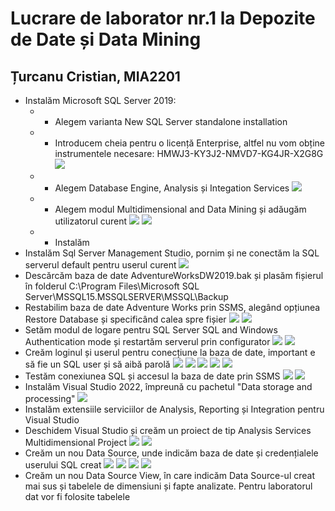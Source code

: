 # Lucrare de laborator nr.1 la Depozite de Date și Data Mining
## Țurcanu Cristian, MIA2201

- Instalăm Microsoft SQL Server 2019:
  - - Alegem varianta New SQL Server standalone installation
  - - Introducem cheia pentru o licență Enterprise, altfel nu vom obține instrumentele necesare: HMWJ3-KY3J2-NMVD7-KG4JR-X2G8G
![](img/2.png)
  - - Alegem Database Engine, Analysis și Integation Services
![](img/3v2.png)
  - - Alegem modul Multidimensional and Data Mining și adăugăm utilizatorul curent
![](img/4v2.png)
![](img/5.png)
  - - Instalăm
- Instalăm Sql Server Management Studio, pornim și ne conectăm la SQL serverul default pentru userul curent
![](img/6.png)
- Descărcăm baza de date AdventureWorksDW2019.bak și plasăm fișierul în folderul C:\Program Files\Microsoft SQL Server\MSSQL15.MSSQLSERVER\MSSQL\Backup
- Restabilim baza de date Adventure Works prin SSMS, alegând opțiunea Restore Database și specificând calea spre fișier 
![](img/7.png)
![](img/8.png)
- Setăm modul de logare pentru SQL Server SQL and Windows Authentication mode și restartăm serverul prin configurator
![](img/9.png)
![](img/10.png)
- Creăm loginul și userul pentru conecțiune la baza de date, important e să fie un SQL user și să aibă parolă
![](img/11.png)
![](img/12.png)
![](img/13.png)
![](img/14.png)
![](img/15.png)
- Testăm conexiunea SQL și accesul la baza de date prin SSMS
![](img/16.png)
![](img/17.png)
- Instalăm Visual Studio 2022, împreună cu pachetul "Data storage and processing"
![](img/1.png)
- Instalăm extensiile serviciilor de Analysis, Reporting și Integration pentru Visual Studio
- Deschidem Visual Studio și creăm un proiect de tip Analysis Services Multidimensional Project
![](img/18.png)
![](img/19.png)
- Creăm un nou Data Source, unde indicăm baza de date și credențialele userului SQL creat
![](img/20.png)
![](img/21.png)
![](img/22.png)
![](img/23.png)
- Creăm un nou Data Source View, în care indicăm Data Source-ul creat mai sus și tabelele de dimensiuni și fapte analizate. Pentru laboratorul dat vor fi folosite tabelele 